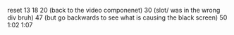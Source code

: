 reset
13
18
20 (back to the video componenet)
30 (slot/ was in the wrong div bruh)
47 (but go backwards to see what is causing the black screen)
50
1:02 
1:07
